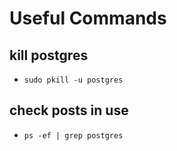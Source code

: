 # Useful Commands
## kill postgres
* `sudo pkill -u postgres`
## check posts in use
* `ps -ef | grep postgres`
